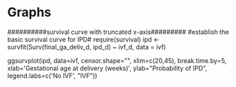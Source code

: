 # Graphs

##########survival curve with truncated x-axis#########
#establish the basic survival curve for IPD#
require(survival)
ipd <- survfit(Surv(final_ga_deliv_d, ipd_d) ~ ivf_d, data = ivf)

ggsurvplot(ipd,
          data=ivf,
          censor.shape="",
          xlim=c(20,45),
          break.time.by=5,
          xlab='Gestational age at delivery (weeks)',
          ylab="Probability of IPD",
          legend.labs=c('No IVF', "IVF"))
